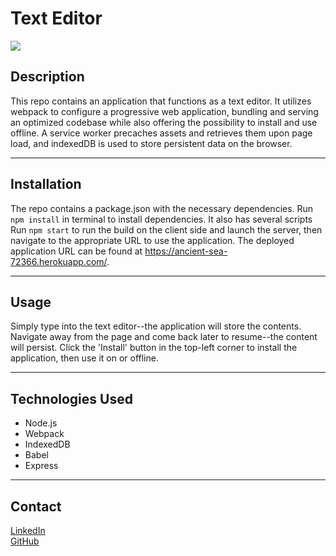 # Text Editor


[![](https://img.shields.io/static/v1?label=License&message=MIT&color=<yellow>)](https://opensource.org/licenses/MIT)


## Description
This repo contains an application that functions as a text editor. It utilizes webpack to configure a progressive web application, bundling and serving an optimized codebase while also offering the possibility to install and use offline. A service worker precaches assets and retrieves them upon page load, and indexedDB is used to store persistent data on the browser.

---

## Installation
The repo contains a package.json with the necessary dependencies. Run ```npm install``` in terminal to install dependencies. It also has several scripts  Run ```npm start``` to run the build on the client side and launch the server, then navigate to the appropriate URL to use the application. The deployed application URL can be found at https://ancient-sea-72366.herokuapp.com/.

---

## Usage
Simply type into the text editor--the application will store the contents. Navigate away from the page and come back later to resume--the content will persist. Click the 'Install' button in the top-left corner to install the application, then use it on or offline.

---

## Technologies Used
- Node.js
- Webpack
- IndexedDB
- Babel
- Express

---

## Contact
[LinkedIn](https://www.linkedin.com/in/bradley-dilollo/)  
[GitHub](https://github.com/bdilollo)